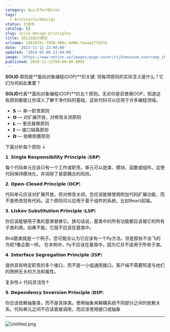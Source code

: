 ```yaml
---
category: QuickTechBites
tags:
  - ArchitectureDesign
status: 已发布
catalog: []
slug: solid-design-principles
title: SOLID设计原则
urlname: 2d810f8c-f950-406c-8d0b-faa4a27fd21b
date: '2023-11-12 23:08:00'
updated: '2024-05-08 23:04:00'
image: 'https://www.notion.so/images/page-cover/rijksmuseum_avercamp_1620.jpg'
published: 2019-11-12T08:00:00.000Z
---
```


**SOLID** 原则是**面向对象编程(OOP)**的关键. 但每项原则的实际含义是什么？它们为何如此重要？


**SOLID**代表**面向对象编程(OOP)**的五个原则。无论你是否使用OOP，知道这些原则都能让你深入了解干净代码的基础，这些代码可以应用于许多编程领域。

- 𝗦 — 单一职责原则
- 𝗢 — 对扩展开放，对修改关闭原则
- 𝗟 — 里氏替换原则
- 𝗜 — 接口隔离原则
- 𝗗 — 依赖倒置原则

下面分析每个原则 ↓


𝟭. 𝗦𝗶𝗻𝗴𝗹𝗲 𝗥𝗲𝘀𝗽𝗼𝗻𝘀𝗶𝗯𝗶𝗹𝗶𝘁𝘆 𝗣𝗿𝗶𝗻𝗰𝗶𝗽𝗹𝗲 (𝗦𝗥𝗣)


每个代码单元应该只有一个工作或职责。单元可以是类、模块、函数或组件。这使代码保持模块化，并消除了紧密耦合的风险。


𝟮. 𝗢𝗽𝗲𝗻-𝗖𝗹𝗼𝘀𝗲𝗱 𝗣𝗿𝗶𝗻𝗰𝗶𝗽𝗹𝗲 (𝗢𝗖𝗣)


代码单元应该对扩展开放，但对修改关闭。您应该能够使用附加代码扩展功能，而不是修改现有代码。这个原则可以应用于基于组件的系统，比如React前端。


𝟯. 𝗟𝗶𝘀𝗸𝗼𝘃 𝗦𝘂𝗯𝘀𝘁𝗶𝘁𝘂𝘁𝗶𝗼𝗻 𝗣𝗿𝗶𝗻𝗰𝗶𝗽𝗹𝗲 (𝗟𝗦𝗣)


你应该能够用子类的基类替换它。换句话说，基类中的所有功能都应该被它的所有子类利用。如果不能，它就不应该在基类中。


Bird基类就是一个例子。您可能会认为它应该有一个fly方法。但是那些不会飞的鸟呢?像企鹅一样。
在本例中，fly不应该在基类中，因为它并不适用于所有子类。


𝟰. 𝗜𝗻𝘁𝗲𝗿𝗳𝗮𝗰𝗲 𝗦𝗲𝗴𝗿𝗲𝗴𝗮𝘁𝗶𝗼𝗻 𝗣𝗿𝗶𝗻𝗰𝗶𝗽𝗹𝗲 (𝗜𝗦𝗣)


提供具有特定职责的多个接口，而不是一小组通用接口。客户端不需要知道与他们的用例无关的方法和属性。


复杂性↓
代码灵活性↑


𝟱. 𝗗𝗲𝗽𝗲𝗻𝗱𝗲𝗻𝗰𝘆 𝗜𝗻𝘃𝗲𝗿𝘀𝗶𝗼𝗻 𝗣𝗿𝗶𝗻𝗰𝗶𝗽𝗹𝗲 (𝗗𝗜𝗣)


你应该依赖抽象类，而不是具体类。使用抽象来解耦系统不同部分之间的依赖关系。代码单元之间不应该直接调用，而应该使用接口或抽象


---


![Untitled.png](https://prod-files-secure.s3.us-west-2.amazonaws.com/5d24fe63-e567-4804-86f9-9fdc62e13082/6fc4afd3-478b-4aaf-9884-0a3f8e406a71/Untitled.png?X-Amz-Algorithm=AWS4-HMAC-SHA256&X-Amz-Content-Sha256=UNSIGNED-PAYLOAD&X-Amz-Credential=ASIAZI2LB4667KUMUSPQ%2F20250129%2Fus-west-2%2Fs3%2Faws4_request&X-Amz-Date=20250129T213254Z&X-Amz-Expires=3600&X-Amz-Security-Token=IQoJb3JpZ2luX2VjEI3%2F%2F%2F%2F%2F%2F%2F%2F%2F%2FwEaCXVzLXdlc3QtMiJHMEUCIA4OwD97GU3YSo6%2BEJBiiMC8dyDJoukQB2s5QgWhksrwAiEA03PmC81jRcBpjAwTDdm%2FOk8PHNwpBKnT6YqJ1qZy3%2BEqiAQIlv%2F%2F%2F%2F%2F%2F%2F%2F%2F%2FARAAGgw2Mzc0MjMxODM4MDUiDKYUoPTSpQ%2BLZ%2FZrVyrcAwdHM6EMNgtXtDIkCN8Fsajp2ITQVUKdUFdo0bKoDzmSIVRvJZ4Te4cCHvpzjgKDI4OMzd8YEm946wkVzMBexc7YGx1HhhfgYmUhMBBAFivnMA007n8xeGCGb1X%2FOUqFC6p1niN95OQJ7akH2DQGu%2Fk0e4DhtG98MNkhe63cBpcQyPhyaDApwF%2BWXOWRwxn2QPZRjJmNcF3fa2Ta5hVDjtY6LAf2%2FwFlUPO33pDUxoet%2BONjsvhhtgog3I24HLr8RjjrPSNjbLXcus2vm6WWQf6FEPP%2B%2FfSCtOWyJSFs%2FAi4%2FJO45q9g1lwu01%2FFwRidRQ0kbfnfp1bIlB2Jt0mZUCls0vbyccCOpG2bMUkMSDPgJ7LKca1LnoU6pajo7QptcRDP5VqTg0FFtD4Eij38%2BctsTIcHSHgtj2IB1lHEt4lUsUtXoD%2FHdWu8%2FpAwj1nzTiRUhM36u3fJVCPuqyKSt%2BhrOewSSYMliLDGUBI1Z%2FGqCChJv6MtL2WcZEH3%2BOwY2gqAOV%2FIRlu3O%2BhrmSOZTTQHFNEn%2BZ%2FMQLwyzhwoEfxGeUbromjgqk3YP%2BpJLgw%2BqpRKcPhi7wDFZv970nMAmIRj5ZKkvfHIb4bCp8FyHFBE8KFozF%2BquKjP8OU2MKqp6rwGOqUBgsAnLhe3pWtRft%2FEGcCPCzE8ygmLsw%2F89xnkTwocCS6zpaR%2BfwRIum%2Fc3aQHewJEz6uAxNovsgtDbDVcDvlsNr6RtYHAiJ1BdatNrz3s879oX4TggXW1xcml7FOi5aHt0TGWHSLgTfEQ3VPKte29F6jJlmKfooO9EdgdWGqi4WWj2YYvre7DJHfGlFlfnkuCohnM8XIPGzlz9dk4szawvzH%2BDGy0&X-Amz-Signature=d9172c7711525938d59af01b0c9b36a53d362591fd53447a4dbb3334c00fb4f3&X-Amz-SignedHeaders=host&x-id=GetObject)

